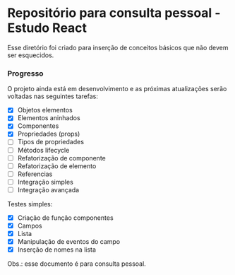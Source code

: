 # Repositório para consulta pessoal - Estudo React

Esse diretório foi criado para inserção de conceitos básicos que não devem ser esquecidos.

### Progresso

O projeto ainda está em desenvolvimento e as próximas atualizações serão voltadas nas seguintes tarefas:

- [x] Objetos elementos
- [x] Elementos aninhados
- [x] Componentes
- [x] Propriedades (props)
- [ ] Tipos de propriedades
- [ ] Métodos lifecycle
- [ ] Refatorização de componente
- [ ] Refatorização de elemento
- [ ] Referencias
- [ ] Integração simples
- [ ] Integração avançada

Testes simples:
- [x] Criação de função componentes
- [x] Campos
- [x] Lista
- [x] Manipulação de eventos do campo
- [x] Inserção de nomes na lista

Obs.: esse documento é para consulta pessoal.
